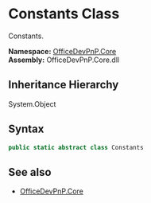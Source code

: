 # Constants Class
 Constants.   

**Namespace:** [OfficeDevPnP.Core](OfficeDevPnP.Core.md)  
**Assembly:** OfficeDevPnP.Core.dll  
## Inheritance Hierarchy
System.Object  
## Syntax
```C#
public static abstract class Constants
```
## See also
- [OfficeDevPnP.Core](OfficeDevPnP.Core.md)
